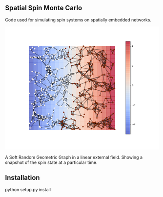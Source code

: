 ## Spatial Spin Monte Carlo

Code used for simulating spin systems on spatially embedded networks.

![](https://github.com/MGarrod1/spatial_spin_monte_carlo/blob/master/example/Example_spin_state.png)

A Soft Random Geometric Graph in a linear external field. Showing a snapshot of the spin state at a particular time.

## Installation

python setup.py install





